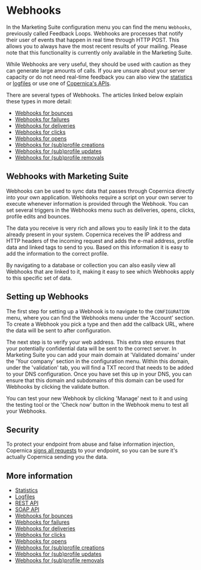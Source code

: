 # Webhooks

In the Marketing Suite configuration menu you can find the menu `Webhooks`, 
previously called Feedback Loops. Webhooks are processes that notify their 
user of events that happen in real time through HTTP POST. This allows 
you to always have the most recent results of your mailing. Please note 
that this functionality is currently only available in the Marketing Suite.

While Webhooks are very useful, they should be used with caution as they 
can generate large amounts of calls. If you are unsure about your server 
capacity or do not need real-time feedback you can also view the 
[statistics](./statistics "Viewing statistics in the Marketing Suite") or 
[logfiles](./logfiles-ms "How to retrieve Marketing Suite logfiles") or 
use one of [Copernica's APIs](./apis "Copernica's SOAP and REST APIs").

There are several types of Webhooks. The articles linked below explain 
these types in more detail:

* [Webhooks for bounces](webhook-bounces)
* [Webhooks for failures](webhook-failures)
* [Webhooks for deliveries](webhook-deliveries)
* [Webhooks for clicks](webhook-clicks)
* [Webhooks for opens](webhook-opens)
* [Webhooks for (sub)profile creations](webhook-creates)
* [Webhooks for (sub)profile updates](webhook-updates)
* [Webhooks for (sub)profile removals](webhook-deletes)

## Webhooks with Marketing Suite

Webhooks can be used to sync data that passes through Copernica 
directly into your own application. Webhooks require a script on 
your own server to execute whenever information is provided through the 
Webhook. You can set several triggers in the Webhooks menu such 
as deliveries, opens, clicks, profile edits and bounces.

The data you receive is very rich and allows you to easily link it to the 
data already present in your system. Copernica receives the IP address and 
HTTP headers of the incoming request and adds the e-mail address, profile 
data and linked tags to send to you. Based on this information it is 
easy to add the information to the correct profile.

By navigating to a database or collection you can also easily view all 
Webhooks that are linked to it, making it easy to see 
which Webhooks apply to this specific set of data.

## Setting up Webhooks

The first step for setting up a Webhook is to navigate to the `CONFIGURATION` 
menu, where you can find the Webhooks menu under the 'Account' section. 
To create a Webhook you pick a type and then add the callback URL, where 
the data will be sent to after configuration.


The next step is to verify your web address. This extra step ensures that 
your potentially confidential data will be sent to the correct server. 
In Marketing Suite you can add your main domain at 'Validated domains' under the 'Your company' section in the configuration menu. Within this domain, under the 'validation' tab, you will find a TXT record that needs to be added to your DNS configuration. Once you have set this up in your DNS, you can ensure that this domain and subdomains of this domain can be used for Webhooks by clicking the validate button.

You can test your new Webhook by clicking 'Manage' next to it and using the testing tool or 
the 'Check now' button in the Webhook menu to test all your Webhooks.

## Security

To protect your endpoint from abuse and false information injection, Copernica 
[signs all requests](./webhook-security) to your endpoint, so you can be sure 
it's actually Copernica sending you the data. 

## More information

* [Statistics](./statistics)
* [Logfiles](./logfiles-ms)
* [REST API](./rest-api)
* [SOAP API](./soap-api-documentation)
* [Webhooks for bounces](webhook-bounces)
* [Webhooks for failures](webhook-failures)
* [Webhooks for deliveries](webhook-deliveries)
* [Webhooks for clicks](webhook-clicks)
* [Webhooks for opens](webhook-opens)
* [Webhooks for (sub)profile creations](webhook-creates)
* [Webhooks for (sub)profile updates](webhook-updates)
* [Webhooks for (sub)profile removals](webhook-deletes)
